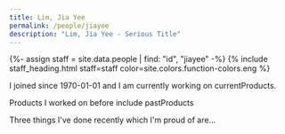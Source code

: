 ```yaml
---
title: Lim, Jia Yee
permalink: /people/jiayee
description: "Lim, Jia Yee - Serious Title"
---
```


{%- assign staff = site.data.people | find: "id", "jiayee" -%}
{% include staff_heading.html staff=staff color=site.colors.function-colors.eng %}

<p>I joined since 1970-01-01 and I am currently working on currentProducts.</p>

<p>Products I worked on before include pastProducts</p>

<p>Three things I've done recently which I'm proud of are...</p>

